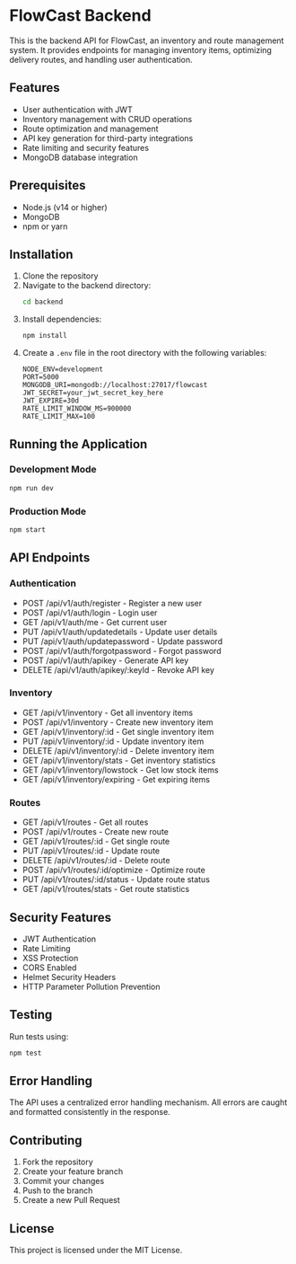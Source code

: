 # FlowCast Backend

This is the backend API for FlowCast, an inventory and route management system. It provides endpoints for managing inventory items, optimizing delivery routes, and handling user authentication.

## Features

- User authentication with JWT
- Inventory management with CRUD operations
- Route optimization and management
- API key generation for third-party integrations
- Rate limiting and security features
- MongoDB database integration

## Prerequisites

- Node.js (v14 or higher)
- MongoDB
- npm or yarn

## Installation

1. Clone the repository
2. Navigate to the backend directory:
   ```bash
   cd backend
   ```
3. Install dependencies:
   ```bash
   npm install
   ```
4. Create a `.env` file in the root directory with the following variables:
   ```
   NODE_ENV=development
   PORT=5000
   MONGODB_URI=mongodb://localhost:27017/flowcast
   JWT_SECRET=your_jwt_secret_key_here
   JWT_EXPIRE=30d
   RATE_LIMIT_WINDOW_MS=900000
   RATE_LIMIT_MAX=100
   ```

## Running the Application

### Development Mode
```bash
npm run dev
```

### Production Mode
```bash
npm start
```

## API Endpoints

### Authentication
- POST /api/v1/auth/register - Register a new user
- POST /api/v1/auth/login - Login user
- GET /api/v1/auth/me - Get current user
- PUT /api/v1/auth/updatedetails - Update user details
- PUT /api/v1/auth/updatepassword - Update password
- POST /api/v1/auth/forgotpassword - Forgot password
- POST /api/v1/auth/apikey - Generate API key
- DELETE /api/v1/auth/apikey/:keyId - Revoke API key

### Inventory
- GET /api/v1/inventory - Get all inventory items
- POST /api/v1/inventory - Create new inventory item
- GET /api/v1/inventory/:id - Get single inventory item
- PUT /api/v1/inventory/:id - Update inventory item
- DELETE /api/v1/inventory/:id - Delete inventory item
- GET /api/v1/inventory/stats - Get inventory statistics
- GET /api/v1/inventory/lowstock - Get low stock items
- GET /api/v1/inventory/expiring - Get expiring items

### Routes
- GET /api/v1/routes - Get all routes
- POST /api/v1/routes - Create new route
- GET /api/v1/routes/:id - Get single route
- PUT /api/v1/routes/:id - Update route
- DELETE /api/v1/routes/:id - Delete route
- POST /api/v1/routes/:id/optimize - Optimize route
- PUT /api/v1/routes/:id/status - Update route status
- GET /api/v1/routes/stats - Get route statistics

## Security Features

- JWT Authentication
- Rate Limiting
- XSS Protection
- CORS Enabled
- Helmet Security Headers
- HTTP Parameter Pollution Prevention

## Testing

Run tests using:
```bash
npm test
```

## Error Handling

The API uses a centralized error handling mechanism. All errors are caught and formatted consistently in the response.

## Contributing

1. Fork the repository
2. Create your feature branch
3. Commit your changes
4. Push to the branch
5. Create a new Pull Request

## License

This project is licensed under the MIT License. 